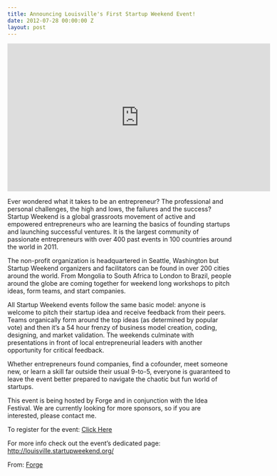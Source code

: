 ```yaml
---
title: Announcing Louisville's First Startup Weekend Event!
date: 2012-07-28 00:00:00 Z
layout: post
---
```

 
<p><iframe frameborder="0" height="332" src="http://www.youtube.com/embed/lPLbmrdz5cE" width="590"></iframe></p>
<p>Ever wondered what it takes to be an entrepreneur? The professional and personal challenges, the high and lows, the failures and the success? Startup Weekend is a global grassroots movement of active and empowered entrepreneurs who are learning the basics of founding startups and launching successful ventures. It is the largest community of passionate entrepreneurs with over 400 past events in 100 countries around the world in 2011.</p>
<p>The non-profit organization is headquartered in Seattle, Washington but Startup Weekend organizers and facilitators can be found in over 200 cities around the world. From Mongolia to South Africa to London to Brazil, people around the globe are coming together for weekend long workshops to pitch ideas, form teams, and start companies.</p>
<p>All Startup Weekend events follow the same basic model: anyone is welcome to pitch their startup idea and receive feedback from their peers. Teams organically form around the top ideas (as determined by popular vote) and then it&rsquo;s a 54 hour frenzy of business model creation, coding, designing, and market validation. The weekends culminate with presentations in front of local entrepreneurial leaders with another opportunity for critical feedback.</p>
<p>Whether entrepreneurs found companies, find a cofounder, meet someone new, or learn a skill far outside their usual 9-to-5, everyone is guaranteed to leave the event better prepared to navigate the chaotic but fun world of startups.</p>
<p>This event is being hosted by Forge and in conjunction with the Idea Festival. We are currently looking for more sponsors, so if you are interested, please contact me.</p>
<p>To register for the event: <a href="http://swlouisville.eventbrite.com/" target="_blank">Click Here</a></p>
<p>For more info check out the event&rsquo;s dedicated page: <a href="http://louisville.startupweekend.org/" target="_blank">http://louisville.startupweekend.org/</a></p>
<p>From: <a href="http://www.forgehq.com/" target="_blank">Forge</a></p>

